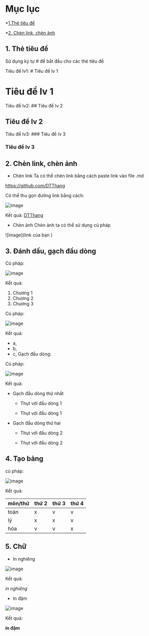 # Mục lục 

*[1.Thẻ tiêu đề](##1)

*[2. Chèn link, chèn ảnh](##2)



## 1. Thẻ tiêu đề

Sử dụng ký tự # để bắt đầu cho các thẻ tiêu đề 

Tiêu đề lv1: # Tiêu đề lv 1

# Tiêu đề lv 1

Tiêu đề lv2: ## Tiêu đề lv 2

## Tiêu đề lv 2

Tiêu đề lv3: ### Tiêu đề lv 3

### Tiêu đề lv 3

## 2. Chẻn link, chèn ảnh

* Chèn link
Ta có thể chèn link bằng cách paste link vào file .md 

https://github.com/DTThang

Có thể thu gọn đường link bằng cách:

![image](https://user-images.githubusercontent.com/92305335/139183906-181a2f2e-9b7e-4f66-a881-d47e2745a5d1.png)

Kết quả: [DTThang](https://github.com/DTThang)

* Chèn ảnh
Chèn ảnh ta có thể sử dụng cú pháp  

![image](link của bạn )

## 3. Đánh dấu, gạch đầu dòng 
Cú pháp: 

![image](https://user-images.githubusercontent.com/92305335/139187576-8bc4c6a5-ed5f-428e-b9c2-4500c5f4087a.png)

Kết quả: 

1. Chương 1
2. Chương 2
3. Chương 3

Cú pháp:

![image](https://user-images.githubusercontent.com/92305335/139187618-4700bb90-c969-4758-b5fb-4afe35471fef.png)

Kết quả: 

* a, 
* b,
* c, 
Gạch đầu dòng:

Cú pháp: 

![image](https://user-images.githubusercontent.com/92305335/139187721-964a95a4-6ae6-4688-af5f-f1bd2fe9cbd7.png)

Kết quả: 

- Gạch đầu dòng thứ nhất
  
  - Thụt với đầu dòng 1
  
  - Thụt với đầu dòng 1
 
- Gạch đầu dòng thứ hai
  
  - Thụt với đầu dòng 2
  
  - Thụt với đầu dòng 2
  
## 4. Tạo bảng 
cú pháp: 

![image](https://user-images.githubusercontent.com/92305335/139186370-d6504e98-b679-4cec-b88c-78380bb6ae17.png)

Kết quả: 

| môn/thứ | thứ 2 | thứ 3| thứ 4 |
|----|----|----|----|
| toán |x|v|v|
| lý   |x|x|v|
| hóa  |v|v|x|

## 5. Chữ 

* In nghiêng

![image](https://user-images.githubusercontent.com/92305335/139186980-14cb3377-46c9-4c1b-9d48-c09937602593.png)

Kết quả: 

*in nghiêng*

* In đậm

![image](https://user-images.githubusercontent.com/92305335/139187002-d65e8f69-b937-49e0-a04b-15ef8b2859ac.png)

Kết quả:

**in đậm**

